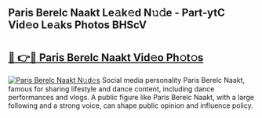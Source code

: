 ## Paris Berelc Naakt Le𝚊k𝚎d N𝚞𝚍e - Part-ytC Vid𝚎o Le𝚊ks Photos BHScV

# <h2><a href="http://fb6zo4.evod.top/?m=Paris+Berelc+Naakt">🔗 👉🔴 Paris Berelc Naakt Vid𝚎o Ph𝚘t𝚘s</a></h2>

[![Paris Berelc Naakt N𝚞d𝚎s](https://i.imgur.com/8V9OHl7.gif)](http://fb6zo4.evod.top/?m=Paris+Berelc+Naakt)
Social media personality Paris Berelc Naakt, famous for sharing lifestyle and dance content, including dance performances and vlogs. A public figure like Paris Berelc Naakt, with a large following and a strong voice, can shape public opinion and influence policy. 
